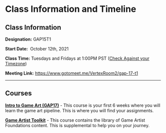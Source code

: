 # Class Information and Timeline

<h2>Class Information</h2>
<p><strong>Designation:</strong><span>&nbsp;</span>GAP15T1</p>
<p><strong>Start Date:</strong>&nbsp; October 12th, 2021</p>
<p><strong>Class Time:</strong><span> Tuesday</span>s and Fridays at 1:00PM PST (<a class="inline_disabled" href="https://www.timeanddate.com/worldclock/converter.html?iso=20210816T200000&amp;p1=840&amp;p2=136&amp;p3=195&amp;p4=214&amp;p5=176&amp;p6=102&amp;p7=248" target="_blank">Check Against your Timezone</a>)</p>
<p><strong>Meeting Link:</strong><span> <a class="inline_disabled" href="https://www.gotomeet.me/VertexRoom2/gap-17-t1" target="_blank">https://www.gotomeet.me/VertexRoom2/gap-17-t1</a></span></p>
<hr>
<h2>Courses</h2>
<p><strong><a class="inline_disabled" href="https://vertexschool.instructure.com/courses/172" target="_blank">Intro to Game Art (GAP17)</a></strong> - This course is your first 6 weeks where you will learn the game art pipeline. This is where you will find your assignments.</p>
<p><strong><a class="inline_disabled" href="https://vertexschool.instructure.com/courses/151" target="_blank">Game Artist Toolkit</a></strong> - This course contains the library of Game Artist Foundations content. This is supplemental to help you on your journey.</p>